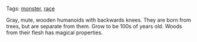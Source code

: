 Tags: [monster](Monsters), [race](Races)

Gray, mute, wooden humanoids with backwards knees. They are born from trees, but are separate from them. Grow to be 100s of years old. Woods from their flesh has magical properties.